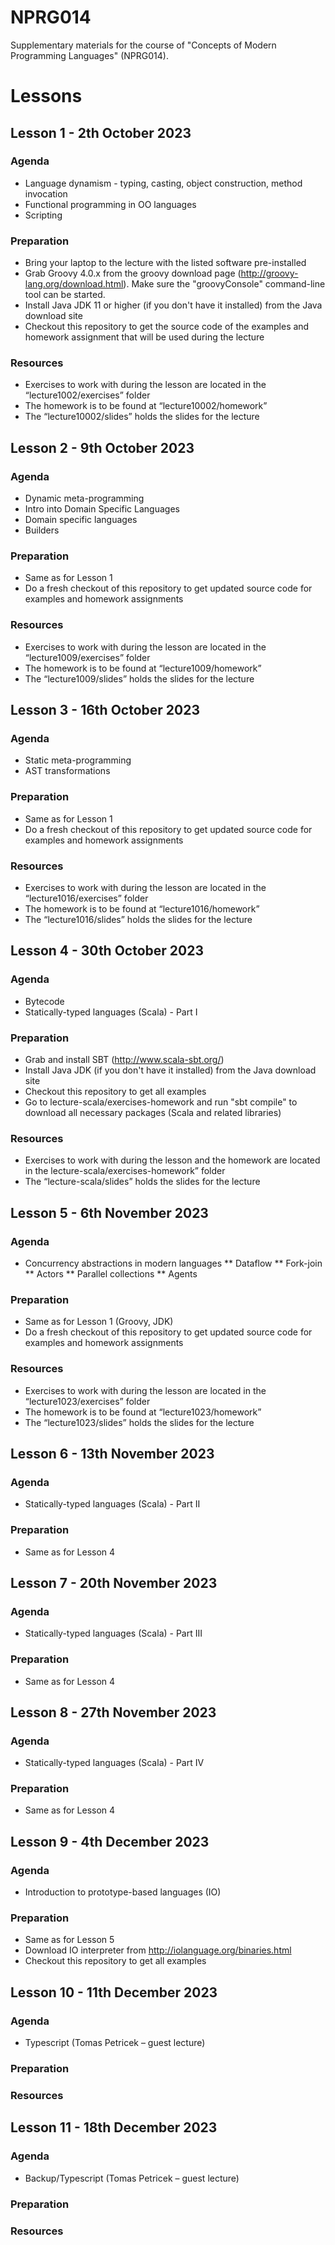 # NPRG014
Supplementary materials for the course of "Concepts of Modern Programming Languages" (NPRG014).

# Lessons

## Lesson 1 - 2th October 2023
### Agenda
* Language dynamism - typing, casting, object construction, method invocation
* Functional programming in OO languages
* Scripting

### Preparation
* Bring your laptop to the lecture with the listed software pre-installed
* Grab Groovy 4.0.x from the groovy download page (http://groovy-lang.org/download.html). Make sure the "groovyConsole" command-line tool can be started.
* Install Java JDK 11 or higher (if you don't have it installed) from the Java download site
* Checkout this repository to get the source code of the examples and homework assignment that will be used during the lecture

### Resources
* Exercises to work with during the lesson are located in the “lecture1002/exercises” folder
* The homework is to be found at “lecture10002/homework”
* The “lecture10002/slides” holds the slides for the lecture

## Lesson 2 - 9th October 2023
### Agenda

* Dynamic meta-programming
* Intro into Domain Specific Languages
* Domain specific languages
* Builders

### Preparation
* Same as for Lesson 1
* Do a fresh checkout of this repository to get updated source code for examples and homework assignments

### Resources
* Exercises to work with during the lesson are located in the “lecture1009/exercises” folder
* The homework is to be found at “lecture1009/homework”
* The “lecture1009/slides” holds the slides for the lecture

## Lesson 3 - 16th October 2023
### Agenda

* Static meta-programming
* AST transformations

### Preparation
* Same as for Lesson 1
* Do a fresh checkout of this repository to get updated source code for examples and homework assignments

### Resources
* Exercises to work with during the lesson are located in the “lecture1016/exercises” folder
* The homework is to be found at “lecture1016/homework”
* The “lecture1016/slides” holds the slides for the lecture


## Lesson 4 - 30th October 2023
### Agenda
* Bytecode
* Statically-typed languages (Scala) - Part I

### Preparation
* Grab and install SBT (http://www.scala-sbt.org/)
* Install Java JDK (if you don't have it installed) from the Java download site
* Checkout this repository to get all examples
* Go to lecture-scala/exercises-homework and run "sbt compile" to download all necessary packages (Scala and related libraries)

### Resources
* Exercises to work with during the lesson and the homework are located in the lecture-scala/exercises-homework” folder
* The “lecture-scala/slides” holds the slides for the lecture


## Lesson 5 - 6th November 2023
### Agenda

* Concurrency abstractions in modern languages
** Dataflow
** Fork-join
** Actors
** Parallel collections
** Agents

### Preparation
* Same as for Lesson 1 (Groovy, JDK)
* Do a fresh checkout of this repository to get updated source code for examples and homework assignments

### Resources
* Exercises to work with during the lesson are located in the “lecture1023/exercises” folder
* The homework is to be found at “lecture1023/homework”
* The “lecture1023/slides” holds the slides for the lecture


## Lesson 6 - 13th November 2023
### Agenda
* Statically-typed languages (Scala) - Part II

### Preparation
* Same as for Lesson 4


## Lesson 7 - 20th November 2023
### Agenda
* Statically-typed languages (Scala) - Part III

### Preparation
* Same as for Lesson 4

## Lesson 8 - 27th November 2023
### Agenda
* Statically-typed languages (Scala) - Part IV

### Preparation
* Same as for Lesson 4


## Lesson 9 - 4th December 2023
### Agenda
* Introduction to prototype-based languages (IO)

### Preparation
* Same as for Lesson 5
* Download IO interpreter from http://iolanguage.org/binaries.html
* Checkout this repository to get all examples


## Lesson 10 - 11th December 2023
### Agenda
* Typescript (Tomas Petricek – guest lecture)

### Preparation

### Resources


## Lesson 11 - 18th December 2023
### Agenda
* Backup/Typescript (Tomas Petricek – guest lecture)

### Preparation

### Resources





